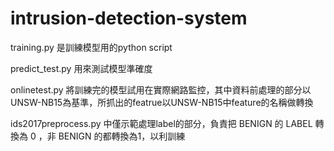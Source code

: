 # intrusion-detection-system

training.py 是訓練模型用的python script

predict_test.py 用來測試模型準確度

onlinetest.py 將訓練完的模型試用在實際網路監控，其中資料前處理的部分以UNSW-NB15為基準，所抓出的featrue以UNSW-NB15中feature的名稱做轉換

ids2017preprocess.py 中僅示範處理label的部分，負責把 BENIGN 的 LABEL 轉換為 0 ，非 BENIGN 的都轉換為1，以利訓練
